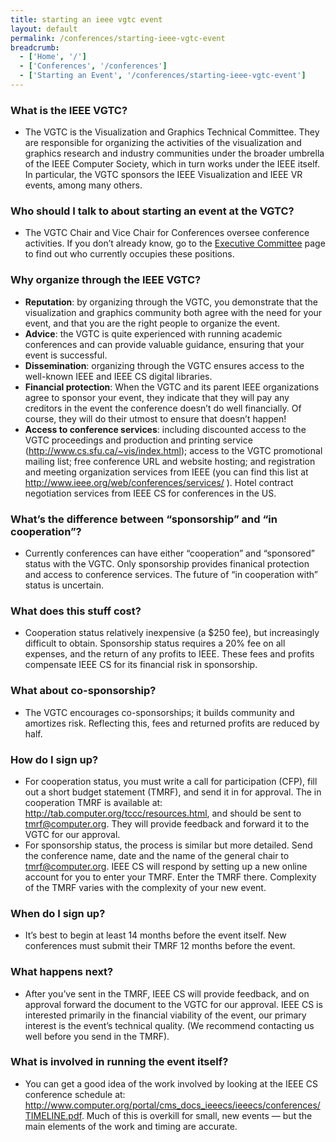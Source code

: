 ```yaml
---
title: starting an ieee vgtc event
layout: default
permalink: /conferences/starting-ieee-vgtc-event
breadcrumb:
  - ['Home', '/']
  - ['Conferences', '/conferences']
  - ['Starting an Event', '/conferences/starting-ieee-vgtc-event']
---
```



### What is the IEEE VGTC?

- The VGTC is the Visualization and Graphics Technical Committee. They are responsible for organizing the activities of the visualization and graphics research and industry communities under the broader umbrella of the IEEE Computer Society, which in turn works under the IEEE itself. In particular, the VGTC sponsors the IEEE Visualization and IEEE VR events, among many others.

### Who should I talk to about starting an event at the VGTC?

- The VGTC Chair and Vice Chair for Conferences oversee conference activities. If you don&rsquo;t already know, go to the <a href="/about-us/executive-committee">Executive Committee</a> page to find out who currently occupies these positions.

### Why organize through the IEEE VGTC?

- __Reputation__: by organizing through the VGTC, you demonstrate that the visualization and graphics community both agree with the need for your event, and that you are the right people to organize the event.
- __Advice__: the VGTC is quite experienced with running academic conferences and can provide valuable guidance, ensuring that your event is successful.
- __Dissemination__: organizing through the VGTC ensures access to the well-known IEEE and IEEE CS digital libraries.
- __Financial protection__: When the VGTC and its parent IEEE organizations agree to sponsor your event, they indicate that they will pay any creditors in the event the conference doesn&rsquo;t do well financially. Of course, they will do their utmost to ensure that doesn&rsquo;t happen!
- __Access to conference services__: including discounted access to the VGTC proceedings and production and printing service (<a href="http://www.cs.sfu.ca/~vis/index.html">http://www.cs.sfu.ca/~vis/index.html</a>); access to the VGTC promotional mailing list; free conference URL and website hosting; and registration and meeting organization services from IEEE (you can find this list at <a href="http://www.ieee.org/web/conferences/services/">http://www.ieee.org/web/conferences/services/</a> ). Hotel contract negotiation services from IEEE CS for conferences in the US.

### What&rsquo;s the difference between &ldquo;sponsorship&rdquo; and &ldquo;in cooperation&rdquo;?

- Currently conferences can have either &ldquo;cooperation&rdquo; and &ldquo;sponsored&rdquo; status with the VGTC. Only sponsorship provides finanical protection and access to conference services. The future of &ldquo;in cooperation with&rdquo; status is uncertain.

### What does this stuff cost?

- Cooperation status relatively inexpensive (a $250 fee), but increasingly difficult to obtain. Sponsorship status requires a 20% fee on all expenses, and the return of any profits to IEEE. These fees and profits compensate IEEE CS for its financial risk in sponsorship.

### What about co-sponsorship?

- The VGTC encourages co-sponsorships; it builds community and amortizes risk. Reflecting this, fees and returned profits are reduced by half.

### How do I sign up?

- For cooperation status, you must write a call for participation (CFP), fill out a short budget statement (TMRF), and send it in for approval. The in cooperation TMRF is available at: <a href="http://tab.computer.org/tccc/resources.html">http://tab.computer.org/tccc/resources.html</a>, and should be sent to <a href="mailto:tmrf@computer.org">tmrf@computer.org</a>. They will provide feedback and forward it to the VGTC for our approval.
- For sponsorship status, the process is similar but more detailed. Send the conference name, date and the name of the general chair to <a href="mailto:tmrf@computer.org">tmrf@computer.org</a>. IEEE CS will respond by setting up a new online account for you to enter your TMRF. Enter the TMRF there. Complexity of the TMRF varies with the complexity of your new event.

### When do I sign up?

- It&rsquo;s best to begin at least 14 months before the event itself. New conferences must submit their TMRF 12 months before the event.

### What happens next?

- After you&rsquo;ve sent in the TMRF, IEEE CS will provide feedback, and on approval forward the document to the VGTC for our approval. IEEE CS is interested primarily in the financial viability of the event, our primary interest is the event&rsquo;s technical quality. (We recommend contacting us well before you send in the TMRF).

### What is involved in running the event itself?

- You can get a good idea of the work involved by looking at the IEEE CS conference schedule at: <a href="http://www.computer.org/portal/cms_docs_ieeecs/ieeecs/conferences/TIMELINE.pdf">http://www.computer.org/portal/cms_docs_ieeecs/ieeecs/conferences/TIMELINE.pdf</a>. Much of this is overkill for small, new events &mdash; but the main elements of the work and timing are accurate.


